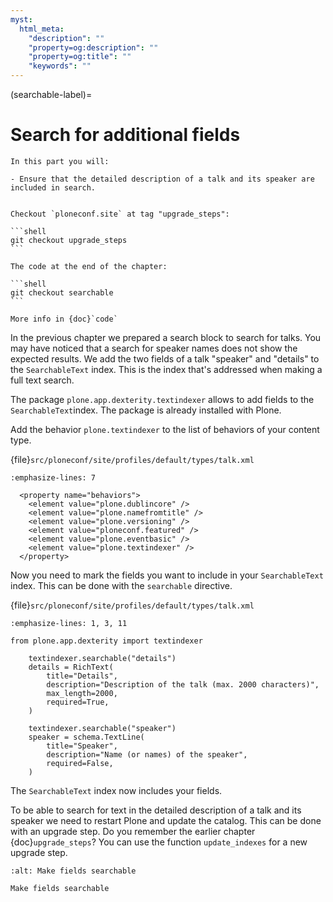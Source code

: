 ```yaml
---
myst:
  html_meta:
    "description": ""
    "property=og:description": ""
    "property=og:title": ""
    "keywords": ""
---
```


(searchable-label)=

# Search for additional fields

```{card}
In this part you will:

- Ensure that the detailed description of a talk and its speaker are included in search.
```

````{card} Backend chapter

Checkout `ploneconf.site` at tag "upgrade_steps":

```shell
git checkout upgrade_steps
```

The code at the end of the chapter:

```shell
git checkout searchable
```

More info in {doc}`code`
````

In the previous chapter we prepared a search block to search for talks.
You may have noticed that a search for speaker names does not show the expected results.
We add the two fields of a talk "speaker" and "details" to the `SearchableText` index.
This is the index that's addressed when making a full text search.


The package `plone.app.dexterity.textindexer` allows to add fields to the `SearchableText`index.
The package is already installed with Plone.

Add the behavior `plone.textindexer` to the list of behaviors of your content type.

{file}`src/ploneconf/site/profiles/default/types/talk.xml`

```{code-block} xml
:emphasize-lines: 7

  <property name="behaviors">
    <element value="plone.dublincore" />
    <element value="plone.namefromtitle" />
    <element value="plone.versioning" />
    <element value="ploneconf.featured" />
    <element value="plone.eventbasic" />
    <element value="plone.textindexer" />
  </property>
```

Now you need to mark the fields you want to include in your `SearchableText` index.
This can be done with the `searchable` directive.

{file}`src/ploneconf/site/profiles/default/types/talk.xml`

```{code-block} python
:emphasize-lines: 1, 3, 11

from plone.app.dexterity import textindexer

    textindexer.searchable("details")
    details = RichText(
        title="Details",
        description="Description of the talk (max. 2000 characters)",
        max_length=2000,
        required=True,
    )

    textindexer.searchable("speaker")
    speaker = schema.TextLine(
        title="Speaker",
        description="Name (or names) of the speaker",
        required=False,
    )
```

The `SearchableText` index now includes your fields.

To be able to search for text in the detailed description of a talk and its speaker we need to restart Plone and update the catalog.
This can be done with an upgrade step.
Do you remember the earlier chapter {doc}`upgrade_steps`?
You can use the function `update_indexes` for a new upgrade step.


```{figure} _static/searchable.png
:alt: Make fields searchable

Make fields searchable
```
